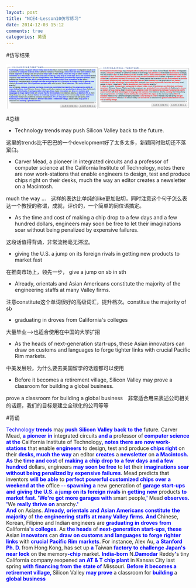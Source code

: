 ```yaml
---
layout: post
title: "NCE4-Lesson10仿写练习"
date: 2014-12-03 15:12
comments: true
categories: 英语
---
```


#仿写结果

![tu2](/images/NCE/lesson10.png)

<!--more-->

#总结

* Technology trends may push Silicon Valley back to the future.

这里的trends比干巴巴的一个development好了太多太多，新颖同时贴切还不落窠臼。

* Carver Mead, a pioneer in integrated circuits and a professor of computer science at the California Institute of Technology, notes there are now work-stations that enable engineers to design, test and produce chips right on their desks, much the way an editor creates a newsletter on a Macintosh. 

much the way ...　这样的表达比单纯的like更加贴切，同时注意这个句子怎么表达一个教授的称谓，成就，评价的，一个简单的同位语搞定。

* As the time and cost of making a chip drop to a few days and a few hundred dollars, engineers may soon be free to let their imaginations soar without being penalized by expensive failures.

这段话值得背诵，非常流畅毫无滞涩。

*  giving the U.S. a jump on its foreign rivals in getting new products to market fast

在推向市场上，领先一步， give a jump on sb in sth

* Already, orientals and Asian Americans constitute the majority of the engineering staffs at many Valley firms. 

注意constitute这个单词很好的高级词汇，提升档次。constitue the majority of sb

* graduating in droves from California's colleges

大量毕业-->也适合使用在中国的大学扩招

* As the heads of next-generation start-ups, these Asian innovators can draw on customs and languages to forge tighter links with crucial Pacific Rim markets. 

中美发展啦，为什么要去美国留学的话题都可以使用

* Before it becomes a retirement village, Silicon Valley may prove a classroom for building a global business.

prove a classroom for building a global business　非常适合用来表述公司相关的话题，我们的目标是建立全球化的公司等等


#背诵


<font color="#0000FF">Technology</font></b></span> <span><b><font color="#0000FF">trends</font></b></span> may <span><b><font color="#0000FF">push</font></b></span> <span><b><font color="#0000FF">Silicon</font></b></span> <span><b><font color="#0000FF">Valley</font></b></span> <span><b><font color="#0000FF">back</font></b></span> <span><b><font color="#0000FF">to</font></b></span> <span><b><font color="#0000FF">the</font></b></span> future. Carver Mead, <span><b><font color="#0000FF">a</font></b></span> <span><b><font color="#0000FF">pioneer</font></b></span> <span><b><font color="#0000FF">in</font></b></span> integrated circuits<span><b><font color="#0000FF"> and a</font></b></span> professor of<span><b><font color="#0000FF"> computer science at the</font></b></span> California Institute of Technology<span><b><font color="#0000FF">, notes</font></b></span> <span><b><font color="#0000FF">there</font></b></span> <span><b><font color="#0000FF">are</font></b></span> <span><b><font color="#0000FF">now work-stations</font></b></span> that enable <span><b><font color="#0000FF">engineers</font></b></span> to design, test and produce <span><b><font color="#0000FF">chips right</font></b></span> on their <span><b><font color="#0000FF">desks, much</font></b></span> <span><b><font color="#0000FF">the</font></b></span> <span><b><font color="#0000FF">way</font></b></span> an editor <span><b><font color="#0000FF">creates</font></b></span> a <span><b><font color="#0000FF">newsletter</font></b></span> on <span><b><font color="#0000FF">a</font></b></span> <span><b><font color="#0000FF">Macintosh. As</font></b></span> the <span><b><font color="#0000FF">time and cost</font></b></span> of <span><b><font color="#0000FF">making</font></b></span> <span><b><font color="#0000FF">a</font></b></span> <span><b><font color="#0000FF">chip</font></b></span> <span><b><font color="#0000FF">drop</font></b></span> <span><b><font color="#0000FF">to</font></b></span> <span><b><font color="#0000FF">a</font></b></span> <span><b><font color="#0000FF">few</font></b></span> <span><b><font color="#0000FF">days</font></b></span> <span><b><font color="#0000FF">and a few hundred</font></b></span> dollars, engineers <span><b><font color="#0000FF">may</font></b></span> <span><b><font color="#0000FF">soon be free</font></b></span> to <span><b><font color="#0000FF">let</font></b></span> their <span><b><font color="#0000FF">imaginations</font></b></span> <span><b><font color="#0000FF">soar</font></b></span> <span><b><font color="#0000FF">without being penalized by</font></b></span> <span><b><font color="#0000FF">expensive</font></b></span> <span><b><font color="#0000FF">failures</font></b></span>. Mead predicts that inventors <span><b><font color="#0000FF">will</font></b></span> <span><b><font color="#0000FF">be</font></b></span> <span><b><font color="#0000FF">able</font></b></span> to <span><b><font color="#0000FF">perfect</font></b></span> <span><b><font color="#0000FF">powerful</font></b></span> <span><b><font color="#0000FF">customized</font></b></span> <span><b><font color="#0000FF">chips</font></b></span> <span><b><font color="#0000FF">over</font></b></span> <span><b><font color="#0000FF">a</font></b></span> <span><b><font color="#0000FF">weekend</font></b></span> <span><b><font color="#0000FF">at the</font></b></span> office<span><b><font color="#0000FF"> -- spawning</font></b></span> <span><b><font color="#0000FF">a</font></b></span> new generation of <span><b><font color="#0000FF">garage</font></b></span> <span><b><font color="#0000FF">start-ups</font></b></span> <span><b><font color="#0000FF">and</font></b></span> <span><b><font color="#0000FF">giving</font></b></span> <span><b><font color="#0000FF">the</font></b></span> <span><b><font color="#0000FF">U.S. a jump on its foreign rivals</font></b></span> in <span><b><font color="#0000FF">getting</font></b></span> <span><b><font color="#0000FF">new</font></b></span> products <span><b><font color="#0000FF">to</font></b></span> <span><b><font color="#0000FF">market</font></b></span> <span><b><font color="#0000FF">fast. 'We're</font></b></span> <span><b><font color="#0000FF">got</font></b></span> <span><b><font color="#0000FF">more</font></b></span> <span><b><font color="#0000FF">garages with</font></b></span> smart people<span><b><font color="#0000FF">,' </font></b></span>Mead <span><b><font color="#0000FF">observes. '</font></b></span>We <span><b><font color="#0000FF">really</font></b></span> <span><b><font color="#0000FF">thrive</font></b></span> <span><b><font color="#0000FF">on</font></b></span> anarchy<span><b><font color="#0000FF">.'<br />
    And</font></b></span> on Asians. <span><b><font color="#0000FF">Already, orientals</font></b></span> <span><b><font color="#0000FF">and</font></b></span> <span><b><font color="#0000FF">Asian</font></b></span> <span><b><font color="#0000FF">Americans</font></b></span> <span><b><font color="#0000FF">constitute</font></b></span> <span><b><font color="#0000FF">the majority</font></b></span> of <span><b><font color="#0000FF">the</font></b></span> <span><b><font color="#0000FF">engineering</font></b></span> <span><b><font color="#0000FF">staffs</font></b></span> <span><b><font color="#0000FF">at</font></b></span> <span><b><font color="#0000FF">many Valley</font></b></span> <span><b><font color="#0000FF">firms</font></b></span>. <span><b><font color="#0000FF">And </font></b></span>Chinese, Korean, Filipino and Indian engineers are <span><b><font color="#0000FF">graduating</font></b></span> <span><b><font color="#0000FF">in</font></b></span> <span><b><font color="#0000FF">droves</font></b></span> <span><b><font color="#0000FF">from</font></b></span> California<span><b><font color="#0000FF">'s</font></b></span> <span><b><font color="#0000FF">colleges</font></b></span>. As <span><b><font color="#0000FF">the heads</font></b></span> of <span><b><font color="#0000FF">next-generation</font></b></span> <span><b><font color="#0000FF">start</font></b></span>-<span><b><font color="#0000FF">ups, these</font></b></span> Asian <span><b><font color="#0000FF">innovators</font></b></span> can <span><b><font color="#0000FF">draw</font></b></span> <span><b><font color="#0000FF">on</font></b></span> <span><b><font color="#0000FF">customs</font></b></span> <span><b><font color="#0000FF">and</font></b></span> <span><b><font color="#0000FF">languages</font></b></span> <span><b><font color="#0000FF">to</font></b></span> <span><b><font color="#0000FF">forge</font></b></span> <span><b><font color="#0000FF">righter</font></b></span> <span><b><font color="#0000FF">links</font></b></span> with <span><b><font color="#0000FF">crucial</font></b></span> <span><b><font color="#0000FF">Pacific</font></b></span> <span><b><font color="#0000FF">Rim</font></b></span> <span><b><font color="#0000FF">markets</font></b></span>. For instance, Alex Au, <span><b><font color="#0000FF">a</font></b></span> <span><b><font color="#0000FF">Stanford Ph. D. </font></b></span>from Hong Kong, has set up <span><b><font color="#0000FF">a</font></b></span> Taiwan <span><b><font color="#0000FF">factory</font></b></span> <span><b><font color="#0000FF">to</font></b></span> <span><b><font color="#0000FF">challenge</font></b></span> <span><b><font color="#0000FF">Japan's</font></b></span> <span><b><font color="#0000FF">near</font></b></span> <span><b><font color="#0000FF">lock</font></b></span> on the memory<span><b><font color="#0000FF">-chip</font></b></span> market. <span><b><font color="#0000FF">India-born</font></b></span> N<span><b><font color="#0000FF">.Damodar</font></b></span> Reddy<span><b><font color="#0000FF">'</font></b></span>s tiny California company reopened <span><b><font color="#0000FF">an</font></b></span> <span><b><font color="#0000FF">AT & T</font></b></span> <span><b><font color="#0000FF">chip</font></b></span> <span><b><font color="#0000FF">plant</font></b></span> in Kansas City last spring <span><b><font color="#0000FF">with</font></b></span> <span><b><font color="#0000FF">financing</font></b></span> <span><b><font color="#0000FF">from</font></b></span> <span><b><font color="#0000FF">the</font></b></span> <span><b><font color="#0000FF">state of</font></b></span> Missouri. <span><b><font color="#0000FF">Before</font></b></span> <span><b><font color="#0000FF">it becomes a retirement village, </font></b></span>Silicon Valley <span><b><font color="#0000FF">may</font></b></span> <span><b><font color="#0000FF">prove</font></b></span> a classroom for <span><b><font color="#0000FF">building</font></b></span> a <span><b><font color="#0000FF">global</font></b></span> <span><b><font color="#0000FF">business</font></b>
